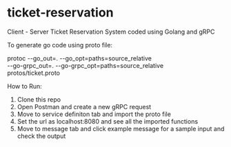 # ticket-reservation
Client - Server Ticket Reservation System coded using Golang and gRPC

To generate go code using proto file:

protoc --go_out=. --go_opt=paths=source_relative \
    --go-grpc_out=. --go-grpc_opt=paths=source_relative \
    protos/ticket.proto

How to Run:
1. Clone this repo
2. Open Postman and create a new gRPC request
3. Move to service definiton tab and import the proto file
4. Set the url as localhost:8080 and see all the imported functions
5. Move to message tab and click example message for a sample input and check the output
